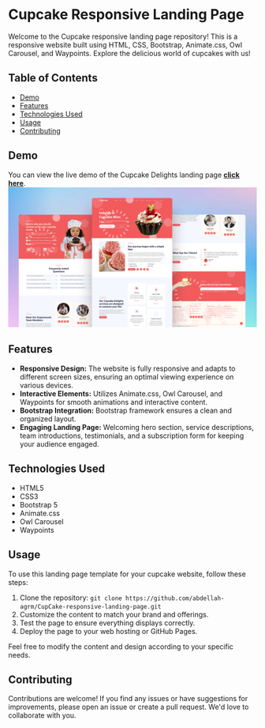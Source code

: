 # Cupcake Responsive Landing Page

Welcome to the Cupcake responsive landing page repository! This is a responsive website built using HTML, CSS, Bootstrap, Animate.css, Owl Carousel, and Waypoints. Explore the delicious world of cupcakes with us!

## Table of Contents
- [Demo](#demo)
- [Features](#features)
- [Technologies Used](#technologies-used)
- [Usage](#usage)
- [Contributing](#contributing)

## Demo
You can view the live demo of the Cupcake Delights landing page [**click here**](http://beastechnologies.me/CupCake-responsive-landing-page).
![preview](repository-cover.png)

## Features
- **Responsive Design:** The website is fully responsive and adapts to different screen sizes, ensuring an optimal viewing experience on various devices.
- **Interactive Elements:** Utilizes Animate.css, Owl Carousel, and Waypoints for smooth animations and interactive content.
- **Bootstrap Integration:** Bootstrap framework ensures a clean and organized layout.
- **Engaging Landing Page:** Welcoming hero section, service descriptions, team introductions, testimonials, and a subscription form for keeping your audience engaged.

## Technologies Used
- HTML5
- CSS3
- Bootstrap 5
- Animate.css
- Owl Carousel
- Waypoints

## Usage
To use this landing page template for your cupcake website, follow these steps:
1. Clone the repository: `git clone https://github.com/abdellah-agrm/CupCake-responsive-landing-page.git`
2. Customize the content to match your brand and offerings.
3. Test the page to ensure everything displays correctly.
4. Deploy the page to your web hosting or GitHub Pages.

Feel free to modify the content and design according to your specific needs.

## Contributing
Contributions are welcome! If you find any issues or have suggestions for improvements, please open an issue or create a pull request. We'd love to collaborate with you.

